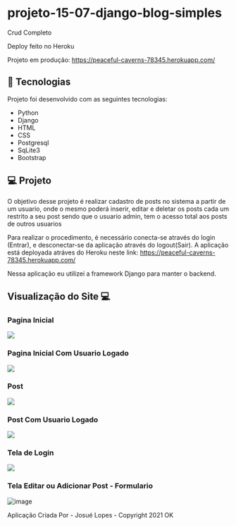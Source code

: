 # projeto-15-07-django-blog-simples

Crud Completo

Deploy feito no Heroku

Projeto em produção: https://peaceful-caverns-78345.herokuapp.com/



## 🚀 Tecnologias

Projeto foi desenvolvido com as seguintes tecnologias:

- Python
- Django
- HTML
- CSS
- Postgresql
- SqLite3
- Bootstrap


## 💻 Projeto

O objetivo desse projeto é realizar cadastro de posts no sistema
a partir de um usuario, onde o mesmo poderá inserir, editar e deletar os posts cada um restrito a seu post
sendo que o usuario admin, tem o acesso total aos posts de outros usuarios

Para realizar o procedimento, é necessário conecta-se através do login (Entrar), e desconectar-se da aplicação
através do logout(Sair). A aplicação está deployada atráves do Heroku neste
link: https://peaceful-caverns-78345.herokuapp.com/

Nessa aplicação eu utilizei a framework Django para manter o backend.


## Visualização do Site 💻

### Pagina Inicial
<img src= "https://i.imgur.com/6rnJmNw.png"></img>

### Pagina Inicial Com Usuario Logado
<img src="https://i.imgur.com/WeYl0wN.png">


### Post
<img src="https://i.imgur.com/artzet8.png">

### Post Com Usuario Logado
<img src="https://i.imgur.com/EijhG73.png">

### Tela de Login
<img src=https://i.imgur.com/vE6SN6h.png>

### Tela Editar ou Adicionar Post - Formulario
![image](https://user-images.githubusercontent.com/57066532/126062776-982c53ac-6a7b-4c7e-8fd7-1482b2909052.png)

Aplicação Criada Por - Josué Lopes - Copyright 2021
OK
